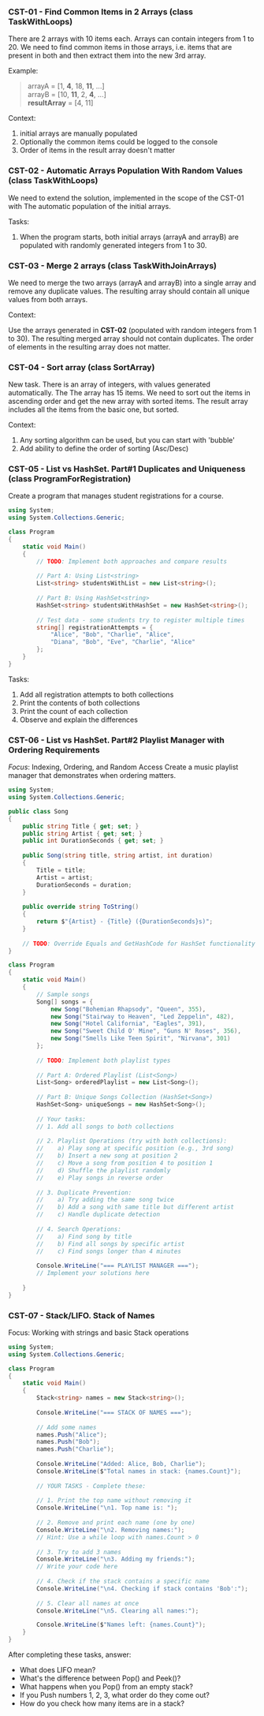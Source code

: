 ### CST-01 - Find Common Items in 2 Arrays (class TaskWithLoops)

There are 2 arrays with 10 items each. Arrays can contain integers from 1 to 20.
We need to find common items in those arrays, i.e. items that are present in
both and then extract them into the new 3rd array.

Example:
> arrayA = [1, **4**, 18, **11**, ...] \
arrayB = [10, **11**, 2, **4**, ...] \
**resultArray** = [4, 11] 

Context:
1. initial arrays are manually populated
2. Optionally the common items could be logged to the console
3. Order of items in the result array doesn't matter

### CST-02 - Automatic Arrays Population With Random Values (class TaskWithLoops)

We need to extend the solution, implemented in the scope of the CST-01 with
The automatic population of the initial arrays.

Tasks:
1. When the program starts, both initial arrays (arrayA and arrayB) are
populated with randomly generated integers from 1 to 30.

### CST-03 - Merge 2 arrays (class TaskWithJoinArrays)

We need to merge the two arrays (arrayA and arrayB) into a single array and remove any duplicate values. The resulting array should contain all unique values from both arrays.

Context:

Use the arrays generated in **CST-02** (populated with random integers from 1 to 30).
The resulting merged array should not contain duplicates.
The order of elements in the resulting array does not matter.

### CST-04 - Sort array (class SortArray)
New task. There is an array of integers, with values generated automatically. The
The array has 15 items.
We need to sort out the items in ascending order and get the new array with
sorted items. The result array includes all the items from the basic one, but
sorted.

Context:
1. Any sorting algorithm can be used, but you can start with 'bubble'
2. Add ability to define the order of sorting (Asc/Desc)

### CST-05 - List vs HashSet. Part#1 Duplicates and Uniqueness (class ProgramForRegistration)

Create a program that manages student registrations for a course.

``` c#
using System;
using System.Collections.Generic;

class Program
{
    static void Main()
    {
        // TODO: Implement both approaches and compare results
        
        // Part A: Using List<string>
        List<string> studentsWithList = new List<string>();
        
        // Part B: Using HashSet<string>
        HashSet<string> studentsWithHashSet = new HashSet<string>();
        
        // Test data - some students try to register multiple times
        string[] registrationAttempts = {
            "Alice", "Bob", "Charlie", "Alice", 
            "Diana", "Bob", "Eve", "Charlie", "Alice"
        };
    }
}
```
Tasks:
1. Add all registration attempts to both collections
2. Print the contents of both collections
3. Print the count of each collection
4. Observe and explain the differences

### CST-06 - List vs HashSet. Part#2 Playlist Manager with Ordering Requirements

*Focus*: Indexing, Ordering, and Random Access
Create a music playlist manager that demonstrates when ordering matters.

```c#
using System;
using System.Collections.Generic;

public class Song
{
    public string Title { get; set; }
    public string Artist { get; set; }
    public int DurationSeconds { get; set; }
    
    public Song(string title, string artist, int duration)
    {
        Title = title;
        Artist = artist;
        DurationSeconds = duration;
    }
    
    public override string ToString()
    {
        return $"{Artist} - {Title} ({DurationSeconds}s)";
    }
    
    // TODO: Override Equals and GetHashCode for HashSet functionality
}

class Program
{
    static void Main()
    {
        // Sample songs
        Song[] songs = {
            new Song("Bohemian Rhapsody", "Queen", 355),
            new Song("Stairway to Heaven", "Led Zeppelin", 482),
            new Song("Hotel California", "Eagles", 391),
            new Song("Sweet Child O' Mine", "Guns N' Roses", 356),
            new Song("Smells Like Teen Spirit", "Nirvana", 301)
        };
        
        // TODO: Implement both playlist types
        
        // Part A: Ordered Playlist (List<Song>)
        List<Song> orderedPlaylist = new List<Song>();
        
        // Part B: Unique Songs Collection (HashSet<Song>)
        HashSet<Song> uniqueSongs = new HashSet<Song>();
        
        // Your tasks:
        // 1. Add all songs to both collections
        
        // 2. Playlist Operations (try with both collections):
        //    a) Play song at specific position (e.g., 3rd song)
        //    b) Insert a new song at position 2
        //    c) Move a song from position 4 to position 1
        //    d) Shuffle the playlist randomly
        //    e) Play songs in reverse order
        
        // 3. Duplicate Prevention:
        //    a) Try adding the same song twice
        //    b) Add a song with same title but different artist
        //    c) Handle duplicate detection
        
        // 4. Search Operations:
        //    a) Find song by title
        //    b) Find all songs by specific artist
        //    c) Find songs longer than 4 minutes
             
        Console.WriteLine("=== PLAYLIST MANAGER ===");
        // Implement your solutions here
        
    }
}
```

### CST-07 - Stack/LIFO. Stack of Names

Focus: Working with strings and basic Stack operations
```c#
using System;
using System.Collections.Generic;

class Program
{
    static void Main()
    {
        Stack<string> names = new Stack<string>();
        
        Console.WriteLine("=== STACK OF NAMES ===");
        
        // Add some names
        names.Push("Alice");
        names.Push("Bob");
        names.Push("Charlie");
        
        Console.WriteLine("Added: Alice, Bob, Charlie");
        Console.WriteLine($"Total names in stack: {names.Count}");
        
        // YOUR TASKS - Complete these:
        
        // 1. Print the top name without removing it
        Console.WriteLine("\n1. Top name is: ");
                
        // 2. Remove and print each name (one by one)
        Console.WriteLine("\n2. Removing names:");
        // Hint: Use a while loop with names.Count > 0
        
        // 3. Try to add 3 names
        Console.WriteLine("\n3. Adding my friends:");
        // Write your code here
        
        // 4. Check if the stack contains a specific name
        Console.WriteLine("\n4. Checking if stack contains 'Bob':");
        
        // 5. Clear all names at once
        Console.WriteLine("\n5. Clearing all names:");

        Console.WriteLine($"Names left: {names.Count}");
    }
}
```
After completing these tasks, answer:

* What does LIFO mean?
* What's the difference between Pop() and Peek()?
* What happens when you Pop() from an empty stack?
* If you Push numbers 1, 2, 3, what order do they come out?
* How do you check how many items are in a stack?
